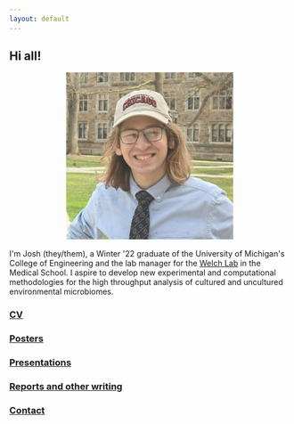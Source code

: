 ```yaml
---
layout: default
---
```

## Hi all!

<p align="center">
    <img src="files/josh.jpg"
         width = 300
         height = 300 />
<p>

I'm Josh (they/them), a Winter '22 graduate of the University of Michigan's College of Engineering and the lab manager for the [Welch Lab](https://welch-lab.github.io/) in the Medical School. I aspire to develop new experimental and computational methodologies for the high throughput analysis of cultured and uncultured environmental microbiomes.

### [CV](files/jsodicoff_CV_2022_v4.pdf)

### [Posters](posters.md)

### [Presentations](presentations.md)

### [Reports and other writing](reports.md)

### [Contact](contact.md)
